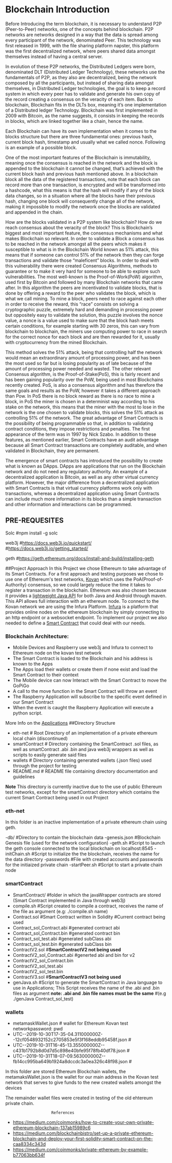 # Blockchain Introduction
Before Introducing the term blockchain, it is necessary to understand P2P (Peer-to-Peer) networks, one of the concepts behind blockchain.
P2P networks are networks designed in a way that the data is spread among every participant of the network, denominated Peer.
This technology was first released in 1999, with the file sharing platform napster, this platform was the first decentralized network, where peers shared data amongst themselves instead of having a central server.

In evolution of these P2P networks, the Distributed Ledgers were born, denominated DLT (Distributed Ledger Technology), these networks use the fundamentals of P2P, as they also are decentralized, being the network composed by all the participants, but instead of sharing data amongst themselves, in Distributed Ledger technologies, the goal is to keep a record system in which every peer has to validate and generate his own copy of the record creating a consensus on the veracity of each item.
Back to blockchain, Blockchain fits in the DLTs box, meaning it’s one implementation of a Distributed ledger Technology. Blockchain was first implemented in 2009 with Bitcoin, as the name suggests, it consists in keeping the records in blocks, which are linked together like a chain, hence the name. 

Each Blockchain can have its own implementation when it comes to the blocks structure but there are three fundamental ones: previous hash, current block hash, timestamp and usually what we called nonce.
Following is an example of a possible block.

One of the most important features of the Blockchain is immutability, meaning once the consensus is reached in the network and the block is appended to the blockchain it cannot be changed, that’s achieved with the current block hash and previous hash mentioned above. In a blockchain block all the data of the registered transactions, note that each block can record more than one transaction, is encrypted and will be transformed into a hashcode, what this means is that the hash will modify if any of the block data changes, so in a situation where all the blocks have their previous hash, changing one block will consequently change all of the network, making it impossible to modify the network once the blocks are validated and appended in the chain.

How are the blocks validated in a P2P system like blockchain? How do we reach consensus about the veracity of the block? This is Blockchain’s biggest and most important feature, the consensus mechanisms and what makes Blockchain so relevant. In order to validate a Block a consensus has to be reached in the network amongst all the peers which makes it susceptible to what is in the Blockchain World known as 51% attack, this means that if someone can control 51% of the network then they can forge transactions and validate those “maleficent” blocks. In order to deal with this vulnerability there were created Consensus Algorithms, methods to guarantee or to make it very hard for someone to be able to explore such vulnerabilities. The most well-known is the Proof-of-Work(PoW) algorithm, used first by Bitcoin and followed by many Blockchain networks that came after. In this algorithm the peers are incentivated to validate blocks, that is done by offering a reward to the peer who validates the block, which is what we call mining. To mine a block, peers need to race against each other in order to receive the reward, this “race” consists on solving a cryptographic puzzle, extremely hard and demanding in processing power but oppositely easy to validate the solution, this puzzle involves the nonce value, a nonce is a value used to make sure that the block hash meets certain conditions, for example starting with 30 zeros, this can vary from blockchain to blockchain, the miners use computing power to race in search for the correct nonce for each block and are then rewarded for it, usually with cryptocurrency from the mined Blockchain.

This method solves the 51% attack, being that controlling half the network would mean an extraordinary amount of processing power, and has been the most used so far but is losing popularity as of late because of the amount of processing power needed and wasted. The other relevant Consensus algorithm, is the Proof-of-Stake(PoS), this is fairly recent and has been gaining popularity over the PoW, being used in most Blockchains recently created. PoS, is also a consensus algorithm and has therefore the same goals and results as the PoW, however it takes a different approach than Pow. In PoS there is no block reward as there is no race to mine a block, in PoS the miner is chosen in a determinist way according to his stake on the network, this means that the miner with the most to lose in the network is the one chosen to validate blocks, this solves the 51% attack as controlling 51% of the network.
The great advantage of Smart Contracts is the possibility of being programmable so that, in addition to validating contract conditions, they impose restrictions and penalties. The first appearance of the term was in 1997 by Nick Szabo. In addition to these features, as mentioned earlier, Smart Contracts have an audit advantage because all Smart Contract transactions are completely auditable, and when validated in Blockchain, they are permanent.

The emergence of smart contracts has introduced the possibility to create what is known as DApps. DApps are applications that run on the Blockchain network and do not need any regulatory authority. An example of a decentralized application is Bitcoin, as well as any other virtual currency platform. However, the major difference from a decentralized application with Smart Contracts is that virtual currency platforms work only with transactions, whereas a decentralized application using Smart Contracts can include much more information in its blocks than a simple transaction and other information and interactions can be programmed.

## PRE-REQUESITES
Solc	#npm install -g solc

web3j	#https://docs.web3j.io/quickstart/
	#https://docs.web3j.io/getting_started/

geth	#https://geth.ethereum.org/docs/install-and-build/installing-geth

##Project Approach
In this Project we chose Ethereum to take advantage of its Smart Contracts. For a first approach and testing purposes we chose to use one of Ethereum's test networks, [Kovan](https://kovan-testnet.github.io/website/) which uses the PoA(Proof-of-Authority) consensus, so we could largely reduce the time it takes to register a transaction in the blockchain. Ethereum was also chosen because it provides a [lightweight Java API](https://docs.web3j.io/) for both Java and Android through maven.  This API allows full interaction with an ethereum node. To connect to the Kovan network we are using the Infura Platform. 
[Infura](https://infura.io/) is a platform that provides online nodes on the ethereum blockchain by simply connecting to an http endpoint or a websocket endpoint. 
To implement our project we also needed to define a [Smart Contract](https://github.com/l-silvestre/fikalab/tree/master/Blockchain/smartContract) that could deal with our needs.

### Blockchain Architecture:
* Mobile Devices and Raspberry use web3j and Infura to connect to Ethereum node on the kovan test network
* The Smart Contract is loaded to the Blockchain and his address is known to the Apps
* The Apps load their wallets or create them if none exist and load the Smart Contract to their context
* The Mobile device can now Interact with the Smart Contract to move the GoPiGo
* A call to the move function in the Smart Contract will throw an event
* The Raspberry Application will subscribe to the specific event defined in our Smart Contract
* When the event is caught the Raspberry Application will execute a python script.

More Info on the [Applications](https://github.com/l-silvestre/fikalab/tree/master/Applications)
##Directory Structure

* eth-net	# Root Directory of an implementation of a private ethereum local chain (discontinued)
* smartContract	# Directory containing the SmartContract .sol files, as well as smartContract .abi .bin and java web3j wrappers as well as scripts to easily generate said files 
* wallets	# Directory containing generated wallets (.json files) used through the project for testing
* README.md	# README file containing directory documentation and guidelines


**Note**
This directory is currently inactive due to the use of public Ethereum test networks, except for the smartContract directory which contains the current Smart Contract being used in out Project

### eth-net
In this folder is an inactive implementation of a private ethereum chain using geth.

-db/		#Directory to contain the blockchain data
-genesis.json	#Blockchain Genesis file (used for the network configuration)
-geth.sh	#Script to launch the geth console connected to the local blockchain on localhost:8545
-initChain.sh	#Script to initialize the the blockchain, receives the name for the data directory
-passwords	#File with created accounts and passwords for the initiaized private chain
-startPeer.sh	#Script to start a private chain node


### smartContract
* SmartContract/		#folder in which the javaWrapper contracts are stored (Smart Contract implemented in Java through web3j)
* compile.sh			#Script created to compile a contract, receives the name of the file as argument (e.g: ./compile.sh name)
* Contract.sol			#Smart Contract written in Solidity #Current contract being used
* Contract_sol_Contract.abi	#generated contract abi
* Contract_sol_Contract.bin	#generated contract bin
* Contract_sol_test.abi		#generated subClass abi
* Contract_sol_test.bin		#generated subClass bin
* ContractV2.sol		#**SmartContractV2 not being used**
* ContractV2_sol_Contract.abi	#generted abi and bin for v2
* ContractV2_sol_Contract.bin
* ContractV2_sol_test.abi
* ContractV2_sol_test.bin
* ContractV3.sol		#**SmartContractV3 not being used**
* genJava.sh			#Script to generate the SmartContract in Java language to use in Applications; This Script receives the name of the .abi and .bin files as argument **note: .abi and .bin file names must be the same**     					#(e.g ./genJava Contract_sol_test)

### wallets
* metamaskWallet.json									# wallet for Ethereum Kovan test networkpassword: pwd
* UTC--2019-10-30T17-35-04.311000000Z--12cf0548932152c2705853e5f3f168eddb95458f.json	# 
* UTC--2019-10-31T16-45-13.355000000Z--c431b1792b8d0d7d5c898e40bfe95f78fb40df78.json	#
* UTC--2019-10-31T18-07-09.563000000Z--fb14cc995ba649b1924a8dccdc3a0ea326c48f98.json	#

In this folder are stored Ethereum Blockchain wallets, the metamaksWallet.json is the wallet for our main address in the Kovan test network that serves to give funds to the new created wallets amongst the devices

The remainder wallet files were created in testing of the old ehtereum private chain.

						References							
* https://medium.com/coinmonks/how-to-create-your-own-private-ethereum-blockchain-137ab15989c6
* https://medium.com/blockchainbistro/set-up-a-private-ethereum-blockchain-and-deploy-your-first-solidity-smart-contract-on-the-caa8334c343d
* https://medium.com/coinmonks/private-ethereum-by-example-b77063bb634f

